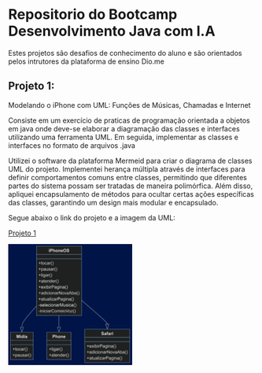 # Repositorio do Bootcamp Desenvolvimento Java com I.A

Estes projetos são desafios de conhecimento do aluno e são orientados pelos intrutores da plataforma de ensino Dio.me


## Projeto 1:
Modelando o iPhone com UML: Funções de Músicas, Chamadas e Internet

<p>Consiste em um exercício de praticas de programação orientada a objetos em java onde deve-se  
elaborar a diagramação das classes e interfaces utilizando uma ferramenta UML. Em seguida, implementar 
as classes e interfaces no formato de arquivos .java</p>

<p>Utilizei o software da plataforma Mermeid para criar o diagrama de classes UML do projeto.
  Implementei herança múltipla através de interfaces para definir comportamentos comuns entre classes, 
  permitindo que diferentes partes do sistema possam ser tratadas de maneira polimórfica. Além disso, apliquei 
  encapsulamento de métodos para ocultar certas ações específicas das classes, garantindo um design mais modular e encapsulado.</p>
  <p>Segue abaixo o link do projeto e a imagem da UML: </p>

  [Projeto 1](https://github.com/N3onKn1gh7/bootcamp-java-2024-dio/tree/main/src/projetos/iphone)

  <img src="https://github.com/N3onKn1gh7/bootcamp-java-2024-dio/blob/main/src/projetos/iphone/img/Untitled%20diagram-2024-07-07-041623.png" width="50%">
